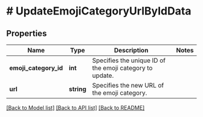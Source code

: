 # # UpdateEmojiCategoryUrlByIdData

## Properties

Name | Type | Description | Notes
------------ | ------------- | ------------- | -------------
**emoji_category_id** | **int** | Specifies the unique ID of the emoji category to update. |
**url** | **string** | Specifies the new URL of the emoji category. |

[[Back to Model list]](../../README.md#models) [[Back to API list]](../../README.md#endpoints) [[Back to README]](../../README.md)
